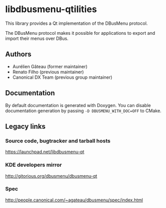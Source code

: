 # libdbusmenu-qtilities

This library provides a Qt implementation of the DBusMenu protocol.

The DBusMenu protocol makes it possible for applications to export and import
their menus over DBus.

## Authors

- Aurélien Gâteau (former maintainer)
- Renato Filho (previous maintainer)
- Canonical DX Team (previous group maintainer)

## Documentation

By default documentation is generated with Doxygen.
You can disable documentation generation by passing `-D DBUSMENU_WITH_DOC=OFF` to CMake.

## Legacy links

### Source code, bugtracker and tarball hosts

<https://launchpad.net/libdbusmenu-qt>

### KDE developers mirror

<http://gitorious.org/dbusmenu/dbusmenu-qt>

### Spec

<http://people.canonical.com/~agateau/dbusmenu/spec/index.html>
